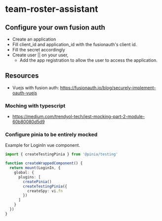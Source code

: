 # team-roster-assistant

## Configure your own fusion auth

- Create an application
- Fill client_id and application_id with the fusionauth's client id.
- Fill the secret accordingly
- Create user || on your user,
  - Add the app registration to allow the user to access the application.

## Resources

- Vuejs with fusion auth: https://fusionauth.io/blog/securely-implement-oauth-vuejs

### Moching with typescript

- https://medium.com/trendyol-tech/jest-mocking-part-2-module-60b80080d5d9

### Configure pinia to be entirely mocked

Example for LoginIn vue component.

```typescript
import { createTestingPinia } from '@pinia/testing'

function createWrappedComponent() {
  return mount(LoginIn, {
    global: { 
      plugins: [
        createPinia()
        createTestingPinia({
          createSpy: vi.fn
        })
      ]
    }
  })
}
```